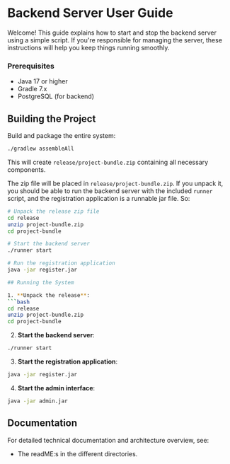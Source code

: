 # Backend Server User Guide

Welcome! This guide explains how to start and stop the backend server using a simple script. If you're responsible for managing the server, these instructions will help you keep things running smoothly.




### Prerequisites
- Java 17 or higher
- Gradle 7.x
- PostgreSQL (for backend)

## Building the Project

Build and package the entire system:
```bash
./gradlew assembleAll
```
This will create `release/project-bundle.zip` containing all necessary components.

The zip file will be placed in `release/project-bundle.zip`. If you unpack it,
you should be able to run the backend server with the included `runner` script,
and the registration application is a runnable jar file. So:

```bash
# Unpack the release zip file
cd release
unzip project-bundle.zip
cd project-bundle

# Start the backend server
./runner start

# Run the registration application
java -jar register.jar

## Running the System

1. **Unpack the release**:
```bash
cd release
unzip project-bundle.zip
cd project-bundle
```

2. **Start the backend server**:
```bash
./runner start
```

3. **Start the registration application**:
```bash
java -jar register.jar
```

4. **Start the admin interface**:
```bash
java -jar admin.jar
```

## Documentation

For detailed technical documentation and architecture overview, see:
- The readME:s in the different directories.
